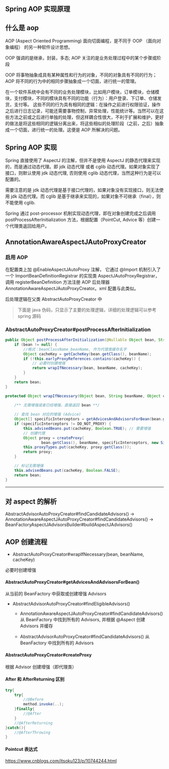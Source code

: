 ## Spring AOP 实现原理

## 什么是 aop

AOP (Aspect Oriented Programming) 面向切面编程，是不同于 OOP （面向对象编程） 的另一种软件设计思想。

OOP 强调的是继承，封装，多态; AOP 关注的是业务处理过程中的某个步骤或阶段

OOP 将事物抽象成具有某种属性和行为的对象，不同的对象具有不同的行为； AOP 将不同的行为中的相同步骤抽象成一个切面，进行统一的管理。

在一个软件系统中会有不同的业务处理模块，比如用户模块，订单模块，仓储模块，支付模块，不同的模块具有不同的功能（行为）：用户登录、下订单、仓储发货，支付等。 这些不同的行为具有相同的逻辑：在操作之前进行权限验证，操作之后进行日志记录，可能还需要事物控制，异常处理，性能统计等。当然可以在这些方法之前或之后进行单独的处理，但这样耦合性很大，不利于扩展和维护，更好的做法是将这些相同的逻辑分离出来，将这些相似的处理阶段（之前，之后）抽象成一个切面，进行统一的处理。这便是 AOP 所解决的问题。

## Spring AOP 实现

Spring 直接使用了 AspectJ 的注解，但并不是使用 AspectJ 的静态代理来实现的，而是通过动态代理。即 jdk 动态代理 或者 cglib 动态代理。如果对象实现了接口，则默认使用 jdk 动态代理, 否则使用 cglib 动态代理，当然这种行为是可以配置的。

需要注意的是 jdk 动态代理是基于接口代理的，如果对象没有实现接口，则无法使用 jdk 动态代理。而 cglib 是基于继承来实现的，如果对象不可继承（final），则不能使用 cglib.

Spring 通过 post-processor 机制实现动态代理，即在对象创建完成之后调用 postProcessAfterInitialization 方法，根据配置（PointCut, Advice 等）创建一个代理类返回给用户。

## AnnotationAwareAspectJAutoProxyCreator

### 启用 AOP

在配置类上加 @EnableAspectJAutoProxy 注解， 它通过 @Import 机制引入了一个 ImportBeanDefinitionRegistrar 的实现类 AspectJAutoProxyRegistrar，调用 registerBeanDefinition 方法注册 AOP 后处理器 AnnotationAwareAspectJAutoProxyCreator。xml 配置与此类似。

后处理逻辑在父类 AbstractAutoProxyCreator 中

> 下面是 java 伪码，只显示了主要的处理逻辑，详细的处理逻辑可以参考 spring 源码

### AbstractAutoProxyCreator#postProcessAfterInitialization

```java
public Object postProcessAfterInitialization(@Nullable Object bean, String beanName) throws BeansException {
    if (bean != null) {
        //格式：beanClassName_beanName, 作为代理类缓存名字
        Object cacheKey = getCacheKey(bean.getClass(), beanName);
        if (!this.earlyProxyReferences.contains(cacheKey)) {
            // 必要时创建增强
            return wrapIfNecessary(bean, beanName, cacheKey);
        }
    }
    return bean;
}

protected Object wrapIfNecessary(Object bean, String beanName, Object cacheKey) {
    
    /** 无需增强或者已经增强，直接返回 bean **/

    // 查找 bean 对应的增强 (Advice)
    Object[] specificInterceptors = getAdvicesAndAdvisorsForBean(bean.getClass(), beanName, null);
    if (specificInterceptors != DO_NOT_PROXY) {
        this.advisedBeans.put(cacheKey, Boolean.TRUE); // 需要增强
        // 创建代理
        Object proxy = createProxy(
                bean.getClass(), beanName, specificInterceptors, new SingletonTargetSource(bean));
        this.proxyTypes.put(cacheKey, proxy.getClass());
        return proxy;
    }

    // 标记无需增强
    this.advisedBeans.put(cacheKey, Boolean.FALSE);
    return bean;
}
```

-----

## 对 aspect 的解析
AbstractAdvisorAutoProxyCreator#findCandidateAdvisors() -> AnnotationAwareAspectJAutoProxyCreator#findCandidateAdvisors() -> BeanFactoryAspectJAdvisorsBuilder#buildAspectJAdvisors() 

## AOP 创建流程

- AbstractAutoProxyCreator#wrapIfNecessary(bean, beanName, cacheKey)

必要时创建增强

#### AbstractAutoProxyCreator#getAdvicesAndAdvisorsForBean()

从当前的 BeanFactory 中获取或创建增强 Advisors

- AbstractAdvisorAutoProxyCreator#findEligibleAdvisors()
  - AnnotationAwareAspectJAutoProxyCreator#findCandidateAdvisors()  
  从 BeanFactory 中找到所有的 Advisors, 并根据 @Aspect 创建 Advisors 并缓存

  - AbstractAdvisorAutoProxyCreator#findCandidateAdvisors()
  从 BeanFactory 中找到所有的 Advisors

#### AbstractAutoProxyCreator#createProxy

根据 Advisor 创建增强（即代理类）




#### After 和 AfterReturning 区别
```java
try{
    try{
        //@Before
        method.invoke(..);
    }finally{
        //@After
    }
    //@AfterReturning
}catch(){
    //@AfterThrowing
}
```

#### Pointcut 表达式
https://www.cnblogs.com/itsoku123/p/10744244.html